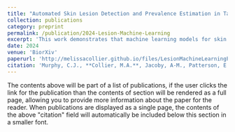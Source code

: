 ```yaml
---
title: "Automated Skin Lesion Detection and Prevalence Estimation in Tamanend’s Bottlenose Dolphins"
collection: publications
category: preprint
permalink: /publication/2024-Lesion-Machine-Learning
excerpt: 'This work demonstrates that machine learning models for skin lesion detection on photographic data are reasonably successful, highly efficient, and provide initial estimates on the health status of understudied populations of bottlenose dolphins.'
date: 2024
venue: 'BiorXiv'
paperurl: 'http://melissacollier.github.io/files/LesionMachineLearningPP.pdf'
citation: 'Murphy, C.J., **Collier, M.A.**, Jacoby, A-M., Patterson, E.M., Wallen, M.M., Mann, J., Bansal, S. (2024) &quot;Automated skin lesion detection and prevalence estimation in Tamanend's bottlenose dolphins.&quot; <i>Submitted. Preprint on biorXiv</i>: https://doi.org/10.1101/2024.07.15.603578'
---
```


The contents above will be part of a list of publications, if the user clicks the link for the publication than the contents of section will be rendered as a full page, allowing you to provide more information about the paper for the reader. When publications are displayed as a single page, the contents of the above "citation" field will automatically be included below this section in a smaller font.
